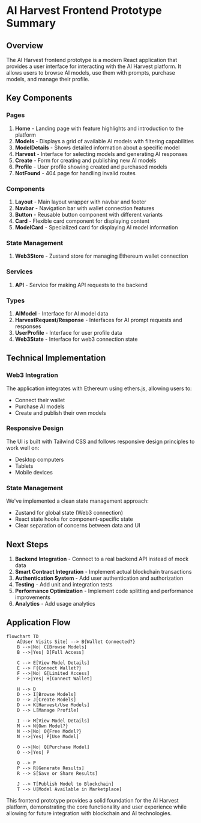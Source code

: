 # AI Harvest Frontend Prototype Summary

## Overview
The AI Harvest frontend prototype is a modern React application that provides a user interface for interacting with the AI Harvest platform. It allows users to browse AI models, use them with prompts, purchase models, and manage their profile.

## Key Components

### Pages
1. **Home** - Landing page with feature highlights and introduction to the platform
2. **Models** - Displays a grid of available AI models with filtering capabilities
3. **ModelDetails** - Shows detailed information about a specific model
4. **Harvest** - Interface for selecting models and generating AI responses
5. **Create** - Form for creating and publishing new AI models
6. **Profile** - User profile showing created and purchased models
7. **NotFound** - 404 page for handling invalid routes

### Components
1. **Layout** - Main layout wrapper with navbar and footer
2. **Navbar** - Navigation bar with wallet connection features
3. **Button** - Reusable button component with different variants
4. **Card** - Flexible card component for displaying content
5. **ModelCard** - Specialized card for displaying AI model information

### State Management
1. **Web3Store** - Zustand store for managing Ethereum wallet connection

### Services
1. **API** - Service for making API requests to the backend

### Types
1. **AIModel** - Interface for AI model data
2. **HarvestRequest/Response** - Interfaces for AI prompt requests and responses
3. **UserProfile** - Interface for user profile data
4. **Web3State** - Interface for web3 connection state

## Technical Implementation

### Web3 Integration
The application integrates with Ethereum using ethers.js, allowing users to:
- Connect their wallet
- Purchase AI models
- Create and publish their own models

### Responsive Design
The UI is built with Tailwind CSS and follows responsive design principles to work well on:
- Desktop computers
- Tablets
- Mobile devices

### State Management
We've implemented a clean state management approach:
- Zustand for global state (Web3 connection)
- React state hooks for component-specific state
- Clear separation of concerns between data and UI

## Next Steps

1. **Backend Integration** - Connect to a real backend API instead of mock data
2. **Smart Contract Integration** - Implement actual blockchain transactions
3. **Authentication System** - Add user authentication and authorization
4. **Testing** - Add unit and integration tests
5. **Performance Optimization** - Implement code splitting and performance improvements
6. **Analytics** - Add usage analytics

## Application Flow

```mermaid
flowchart TD
    A[User Visits Site] --> B{Wallet Connected?}
    B -->|No| C[Browse Models]
    B -->|Yes| D[Full Access]
    
    C --> E[View Model Details]
    E --> F{Connect Wallet?}
    F -->|No| G[Limited Access]
    F -->|Yes| H[Connect Wallet]
    
    H --> D
    D --> I[Browse Models]
    D --> J[Create Models]
    D --> K[Harvest/Use Models]
    D --> L[Manage Profile]
    
    I --> M[View Model Details]
    M --> N{Own Model?}
    N -->|No| O{Free Model?}
    N -->|Yes| P[Use Model]
    
    O -->|No| Q[Purchase Model]
    O -->|Yes| P
    
    Q --> P
    P --> R[Generate Results]
    R --> S[Save or Share Results]
    
    J --> T[Publish Model to Blockchain]
    T --> U[Model Available in Marketplace]
```

This frontend prototype provides a solid foundation for the AI Harvest platform, demonstrating the core functionality and user experience while allowing for future integration with blockchain and AI technologies. 